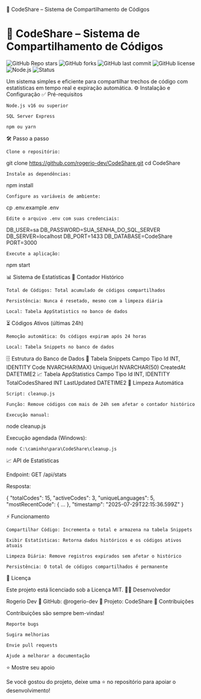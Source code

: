 🚀 CodeShare – Sistema de Compartilhamento de Códigos

# 🚀 CodeShare – Sistema de Compartilhamento de Códigos

![GitHub Repo stars](https://img.shields.io/github/stars/rogerio-dev/CodeShare?style=flat-square)
![GitHub forks](https://img.shields.io/github/forks/rogerio-dev/CodeShare?style=flat-square)
![GitHub last commit](https://img.shields.io/github/last-commit/rogerio-dev/CodeShare?style=flat-square)
![GitHub license](https://img.shields.io/github/license/rogerio-dev/CodeShare?style=flat-square)
![Node.js](https://img.shields.io/badge/node.js-v16%2B-brightgreen?style=flat-square)
![Status](https://img.shields.io/badge/status-em%20desenvolvimento-yellow?style=flat-square)


Um sistema simples e eficiente para compartilhar trechos de código com estatísticas em tempo real e expiração automática.
⚙️ Instalação e Configuração
✅ Pré-requisitos

    Node.js v16 ou superior

    SQL Server Express

    npm ou yarn

🛠️ Passo a passo

    Clone o repositório:

git clone https://github.com/rogerio-dev/CodeShare.git
cd CodeShare

    Instale as dependências:

npm install

    Configure as variáveis de ambiente:

cp .env.example .env

    Edite o arquivo .env com suas credenciais:

DB_USER=sa
DB_PASSWORD=SUA_SENHA_DO_SQL_SERVER
DB_SERVER=localhost
DB_PORT=1433
DB_DATABASE=CodeShare
PORT=3000

    Execute a aplicação:

npm start

📊 Sistema de Estatísticas
📌 Contador Histórico

    Total de Códigos: Total acumulado de códigos compartilhados

    Persistência: Nunca é resetado, mesmo com a limpeza diária

    Local: Tabela AppStatistics no banco de dados

⏳ Códigos Ativos (últimas 24h)

    Remoção automática: Os códigos expiram após 24 horas

    Local: Tabela Snippets no banco de dados

🗄️ Estrutura do Banco de Dados
🧾 Tabela Snippets
Campo	Tipo
Id	INT, IDENTITY
Code	NVARCHAR(MAX)
UniqueUrl	NVARCHAR(50)
CreatedAt	DATETIME2
📈 Tabela AppStatistics
Campo	Tipo
Id	INT, IDENTITY
TotalCodesShared	INT
LastUpdated	DATETIME2
🧹 Limpeza Automática

    Script: cleanup.js

    Função: Remove códigos com mais de 24h sem afetar o contador histórico

    Execução manual:

node cleanup.js

Execução agendada (Windows):

    node C:\caminho\para\CodeShare\cleanup.js

📈 API de Estatísticas

Endpoint: GET /api/stats

Resposta:

{
  "totalCodes": 15,
  "activeCodes": 3,
  "uniqueLanguages": 5,
  "mostRecentCode": { ... },
  "timestamp": "2025-07-29T22:15:36.599Z"
}

⚡ Funcionamento

    Compartilhar Código: Incrementa o total e armazena na tabela Snippets

    Exibir Estatísticas: Retorna dados históricos e os códigos ativos atuais

    Limpeza Diária: Remove registros expirados sem afetar o histórico

    Persistência: O total de códigos compartilhados é permanente

📄 Licença

Este projeto está licenciado sob a Licença MIT.
👨‍💻 Desenvolvedor

Rogerio Dev
🔗 GitHub: @rogerio-dev
📁 Projeto: CodeShare
🤝 Contribuições

Contribuições são sempre bem-vindas!

    Reporte bugs

    Sugira melhorias

    Envie pull requests

    Ajude a melhorar a documentação

⭐ Mostre seu apoio

Se você gostou do projeto, deixe uma ⭐ no repositório para apoiar o desenvolvimento!
